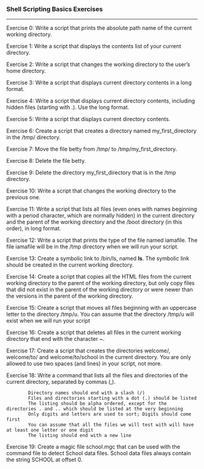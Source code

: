 ### Shell Scripting Basics Exercises
---
Exercise 0: Write a script that prints the absolute path name of the current working directory.

Exercise 1: Write a script that displays the contents list of your current directory.

Exercise 2: Write a script that changes the working directory to the user’s home directory.

Exercise 3: Write a script that displays current directory contents in a long format.

Exercise 4: Write a script that displays current directory contents, including hidden files (starting with .). Use the long format.

Exercise 5: Write a script that displays current directory contents.

Exercise 6: Create a script that creates a directory named my_first_directory in the /tmp/ directory.

Exercise 7: Move the file betty from /tmp/ to /tmp/my_first_directory.

Exercise 8: Delete the file betty.

Exercise 9: Delete the directory my_first_directory that is in the /tmp directory.

Exercise 10: Write a script that changes the working directory to the previous one.

Exercise 11: Write a script that lists all files (even ones with names beginning with a period character, which are normally hidden) in the current directory and the parent of the working directory and the /boot directory (in this order), in long format.

Exercise 12: Write a script that prints the type of the file named iamafile. The file iamafile will be in the /tmp directory when we will run your script.

Exercise 13: Create a symbolic link to /bin/ls, named __ls__. The symbolic link should be created in the current working directory.

Exercise 14: Create a script that copies all the HTML files from the current working directory to the parent of the working directory, but only copy files that did not exist in the parent of the working directory or were newer than the versions in the parent of the working directory.

Exercise 15: Create a script that moves all files beginning with an uppercase letter to the directory /tmp/u.
            You can assume that the directory /tmp/u will exist when we will run your script

Exercise 16: Create a script that deletes all files in the current working directory that end with the character ~.

Exercise 17: Create a script that creates the directories welcome/, welcome/to/ and welcome/to/school in the current directory.
            You are only allowed to use two spaces (and lines) in your script, not more.

Exercise 18: Write a command that lists all the files and directories of the current directory, separated by commas (,).

            Directory names should end with a slash (/)
            Files and directories starting with a dot (.) should be listed
            The listing should be alpha ordered, except for the directories . and .. which should be listed at the very beginning
            Only digits and letters are used to sort; Digits should come first
            You can assume that all the files we will test with will have at least one letter or one digit
            The listing should end with a new line

Exercise 19: Create a magic file school.mgc that can be used with the command file to detect School data files. School data files always contain the string SCHOOL at offset 0.

